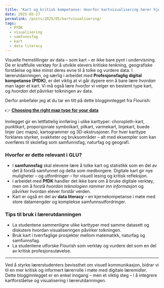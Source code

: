 ```yaml
---
title: "Kart og kritisk kompetanse: Hvorfor kartvisualisering hører hjemme i lærerutdanningen"
date: 2025-05-27
permalink: /posts/2025/05/kartvisualisering/
tags:
  - PfDK
  - visualisering
  - samfunnsfag
  - kart
  - data literacy
---
```


Visuelle fremstillinger av data – som kart – er ikke bare pynt i undervisning. De er kraftfulle verktøy for å utvikle elevers kritiske tenkning, geografiske forståelse og ikke minst deres evne til å tolke og vurdere data. I lærerutdanningen, og særlig i arbeidet med **Profesjonsfaglig digital kompetanse (PfDK)**, er det viktig at vi går dypere enn å bare lære *hvordan* man lager et kart. Vi må også lære *hvorfor* vi velger en bestemt type kart, og *hvordan* det påvirker tolkningen av data.

Derfor anbefaler jeg at du tar en titt på dette blogginnlegget fra Flourish:

👉 **[Choosing the right map type for your data](https://flourish.studio/blog/choosing-the-right-map-type-for-your-data/)**

Innlegget gir en lettfattelig innføring i ulike karttyper: choropleth-kart, punktkart, proporsjonale symbolkart, pilkart, varmekart, linjekart, buede linjer (arc maps), kartogrammer og 3D-ekstrusjoner. For hver karttype forklares styrker, svakheter og bruksområder – alt med eksempler som kan overføres til skolefag som samfunnsfag, naturfag og geografi.

### Hvorfor er dette relevant i GLU?

- I **samfunnsfag** skal elevene lære å tolke kart og statistikk som en del av det å forstå samfunnet og delta som medborgere. Digitale kart gir nye muligheter – og utfordringer – for visuell lesing og kritisk refleksjon.
- I arbeidet med **PfDK** handler det ikke bare om å bruke digitale verktøy, men om å forstå *hvordan teknologien rammer inn informasjon* og påvirker hvordan elever forstår verden.
- Kart er også en del av **data literacy** – en kjernekompetanse i møte med store datamengder og komplekse samfunnsutfordringer.

### Tips til bruk i lærerutdanningen

- La studentene sammenligne ulike karttyper med samme datasett og diskutere hvordan visualiseringen påvirker tolkningen.
- Bruk kart i tverrfaglige prosjekter mellom matematikk, naturfag og samfunnsfag.
- La studentene utforske Flourish som verktøy og vurdere det som en del av kritisk profesjonsutøvelse.

---

Ved å styrke lærerstudenters bevissthet om visuell kommunikasjon, bidrar vi til en mer kritisk og informert lærerrolle i møte med digitale læremidler. Dette blogginnlegget er en enkel inngang – men et viktig steg – i å integrere kartforståelse og visualisering i lærerutdanningen.

